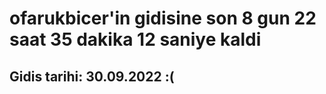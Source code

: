# ofarukbicer'in gidisine son 8 gun 22 saat 35 dakika 12 saniye kaldi

## Gidis tarihi: 30.09.2022 :(